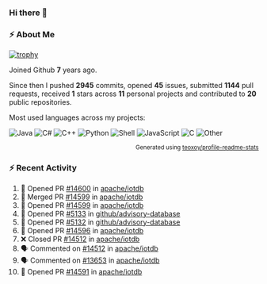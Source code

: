 ### Hi there 👋

### :zap: About Me

[![trophy](https://github-profile-trophy.vercel.app/?username=HTHou&theme=onedark)](https://github.com/ryo-ma/github-profile-trophy)
   
Joined Github **7** years ago.

Since then I pushed **2945** commits, opened **45** issues, submitted **1144** pull requests, received **1** stars across **11** personal projects and contributed to **20** public repositories.

Most used languages across my projects:

![Java](https://img.shields.io/static/v1?style=flat-square&label=%E2%A0%80&color=555&labelColor=%23b07219&message=Java%EF%B8%B189.3%25)
![C#](https://img.shields.io/static/v1?style=flat-square&label=%E2%A0%80&color=555&labelColor=%23178600&message=C%23%EF%B8%B13.9%25)
![C++](https://img.shields.io/static/v1?style=flat-square&label=%E2%A0%80&color=555&labelColor=%23f34b7d&message=C%2B%2B%EF%B8%B12.7%25)
![Python](https://img.shields.io/static/v1?style=flat-square&label=%E2%A0%80&color=555&labelColor=%233572A5&message=Python%EF%B8%B10.7%25)
![Shell](https://img.shields.io/static/v1?style=flat-square&label=%E2%A0%80&color=555&labelColor=%2389e051&message=Shell%EF%B8%B10.7%25)
![JavaScript](https://img.shields.io/static/v1?style=flat-square&label=%E2%A0%80&color=555&labelColor=%23f1e05a&message=JavaScript%EF%B8%B10.5%25)
![C](https://img.shields.io/static/v1?style=flat-square&label=%E2%A0%80&color=555&labelColor=%23555555&message=C%EF%B8%B10.4%25)
![Other](https://img.shields.io/static/v1?style=flat-square&label=%E2%A0%80&color=555&labelColor=%23ededed&message=Other%EF%B8%B11.4%25)

<p align="right"><sub>Generated using <a href="https://github.com/marketplace/actions/profile-readme-stats">teoxoy/profile-readme-stats</a></sub></p>


<!--![](https://github.com/HTHou/HTHou/blob/output/github-contribution-grid-snake.svg)-->

<!--![Haonan Hou's github stats](https://github-readme-stats.vercel.app/api?username=HTHou&count_private=true&show_icons=true&theme=onedark)-->

<!--![Haonan Hou's wakatime stats](https://github-readme-stats.vercel.app/api/wakatime?username=HTHou&layout=compact&theme=onedark)-->

<!--![Top Langs](https://github-readme-stats.vercel.app/api/top-langs/?username=HTHou&theme=onedark&layout=compact)-->

### :zap: Recent Activity
<!--START_SECTION:activity-->
1. 💪 Opened PR [#14600](https://github.com/apache/iotdb/pull/14600) in [apache/iotdb](https://github.com/apache/iotdb)
2. 🎉 Merged PR [#14599](https://github.com/apache/iotdb/pull/14599) in [apache/iotdb](https://github.com/apache/iotdb)
3. 💪 Opened PR [#14599](https://github.com/apache/iotdb/pull/14599) in [apache/iotdb](https://github.com/apache/iotdb)
4. 💪 Opened PR [#5133](https://github.com/github/advisory-database/pull/5133) in [github/advisory-database](https://github.com/github/advisory-database)
5. 💪 Opened PR [#5132](https://github.com/github/advisory-database/pull/5132) in [github/advisory-database](https://github.com/github/advisory-database)
6. 💪 Opened PR [#14596](https://github.com/apache/iotdb/pull/14596) in [apache/iotdb](https://github.com/apache/iotdb)
7. ❌ Closed PR [#14512](https://github.com/apache/iotdb/pull/14512) in [apache/iotdb](https://github.com/apache/iotdb)
8. 🗣 Commented on [#14512](https://github.com/apache/iotdb/pull/14512#issuecomment-2565287503) in [apache/iotdb](https://github.com/apache/iotdb)
9. 🗣 Commented on [#13653](https://github.com/apache/iotdb/pull/13653#issuecomment-2565246445) in [apache/iotdb](https://github.com/apache/iotdb)
10. 💪 Opened PR [#14591](https://github.com/apache/iotdb/pull/14591) in [apache/iotdb](https://github.com/apache/iotdb)
<!--END_SECTION:activity-->

<!--
**HTHou/HTHou** is a ✨ _special_ ✨ repository because its `README.md` (this file) appears on your GitHub profile.

Here are some ideas to get you started:

- 🔭 I’m currently working on ...
- 🌱 I’m currently learning ...
- 👯 I’m looking to collaborate on ...
- 🤔 I’m looking for help with ...
- 💬 Ask me about ...
- 📫 How to reach me: ...
- 😄 Pronouns: ...
- ⚡ Fun fact: ...
-->
